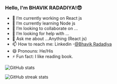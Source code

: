 ### Hello, I'm BHAVIK RADADIYA!😎


- 🔭 I’m currently working on React js
- 🌱 I’m currently learning  Node js
- 👯 I’m looking to collaborate on ...
- 🤔 I’m looking for help with ...
- 💬 Ask me about ...Anything (React js)
- 📫 How to reach me: Linkedin -[@Bhavik Radadiya](https://www.linkedin.com/in/bhavik-radadiya/)
- 😄 Pronouns: He/His
- ⚡ Fun fact: I like reading book.

![GitHub stats](https://github-readme-stats.vercel.app/api?username=BHAVIK-RADADIYA1&show_icons=true)  


![GitHub streak stats](https://github-readme-streak-stats.herokuapp.com/?user=BHAVIK-RADADIYA1)  

